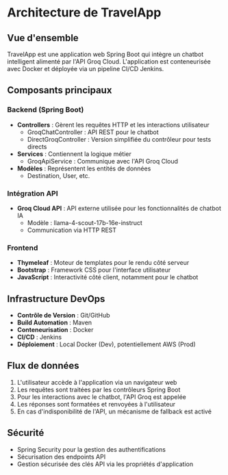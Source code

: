 # Architecture de TravelApp

## Vue d'ensemble
TravelApp est une application web Spring Boot qui intègre un chatbot intelligent alimenté par l'API Groq Cloud. L'application est conteneurisée avec Docker et déployée via un pipeline CI/CD Jenkins.

## Composants principaux

### Backend (Spring Boot)
- **Controllers** : Gèrent les requêtes HTTP et les interactions utilisateur
  - GroqChatController : API REST pour le chatbot
  - DirectGroqController : Version simplifiée du contrôleur pour tests directs
- **Services** : Contiennent la logique métier
  - GroqApiService : Communique avec l'API Groq Cloud
- **Modèles** : Représentent les entités de données
  - Destination, User, etc.

### Intégration API
- **Groq Cloud API** : API externe utilisée pour les fonctionnalités de chatbot IA
  - Modèle : llama-4-scout-17b-16e-instruct
  - Communication via HTTP REST

### Frontend
- **Thymeleaf** : Moteur de templates pour le rendu côté serveur
- **Bootstrap** : Framework CSS pour l'interface utilisateur
- **JavaScript** : Interactivité côté client, notamment pour le chatbot

## Infrastructure DevOps
- **Contrôle de Version** : Git/GitHub
- **Build Automation** : Maven
- **Conteneurisation** : Docker
- **CI/CD** : Jenkins
- **Déploiement** : Local Docker (Dev), potentiellement AWS (Prod)

## Flux de données
1. L'utilisateur accède à l'application via un navigateur web
2. Les requêtes sont traitées par les contrôleurs Spring Boot
3. Pour les interactions avec le chatbot, l'API Groq est appelée
4. Les réponses sont formatées et renvoyées à l'utilisateur
5. En cas d'indisponibilité de l'API, un mécanisme de fallback est activé

## Sécurité
- Spring Security pour la gestion des authentifications
- Sécurisation des endpoints API
- Gestion sécurisée des clés API via les propriétés d'application